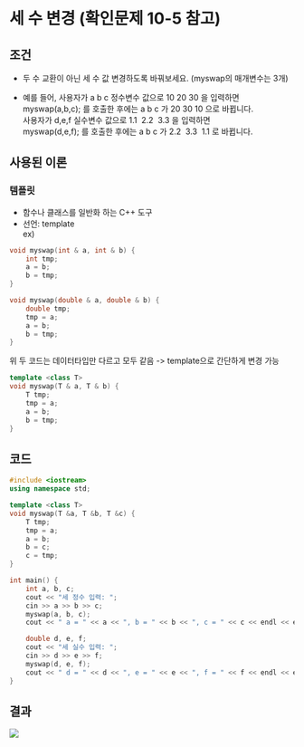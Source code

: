 # 세 수 변경 (확인문제 10-5 참고)
  
  
## 조건
- 두 수 교환이 아닌 세 수 값 변경하도록 바꿔보세요. (myswap의 매개변수는 3개)  
  
- 예를 들어, 사용자가 a b c 정수변수 값으로 10 20 30 을 입력하면  
myswap(a,b,c); 를 호출한 후에는 a b c 가 20 30 10 으로 바뀝니다.  
사용자가 d,e,f 실수변수 값으로 1.1  2.2  3.3 을 입력하면  
myswap(d,e,f); 를 호출한 후에는 a b c 가 2.2  3.3  1.1 로 바뀝니다.  

## 사용된 이론
### 템플릿
- 함수나 클래스를 일반화 하는 C++ 도구
- 선언: template<class T>  
ex)  
```C++
void myswap(int & a, int & b) {
	int tmp;
	a = b;
	b = tmp;
}
```

```C++
void myswap(double & a, double & b) {
	double tmp;
	tmp = a;
	a = b;
	b = tmp;
}
```
위 두 코드는 데이터타입만 다르고 모두 같음 -> template으로 간단하게 변경 가능
```C++
template <class T>
void myswap(T & a, T & b) {
	T tmp;
	tmp = a;
	a = b;
	b = tmp;
}
```
  
## 코드
```C++
#include <iostream>
using namespace std;

template <class T>
void myswap(T &a, T &b, T &c) {
    T tmp;
    tmp = a;
    a = b;
    b = c;
    c = tmp;
}

int main() {
    int a, b, c;
    cout << "세 정수 입력: ";
    cin >> a >> b >> c;
    myswap(a, b, c);
    cout << " a = " << a << ", b = " << b << ", c = " << c << endl << endl;

    double d, e, f;
    cout << "세 실수 입력: ";
    cin >> d >> e >> f;
    myswap(d, e, f);
    cout << " d = " << d << ", e = " << e << ", f = " << f << endl << endl;
}
```
## 결과
<img src = "/images/check_10-5_changethreenum.png" />
